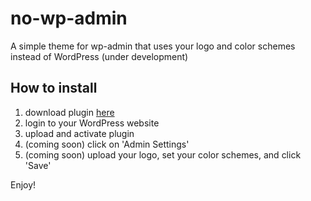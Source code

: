 # no-wp-admin

A simple theme for wp-admin that uses your logo and color schemes instead of WordPress (under development)

## How to install

1) download plugin [here](http://google.com)
2) login to your WordPress website
3) upload and activate plugin
4) (coming soon) click on 'Admin Settings'
5) (coming soon) upload your logo, set your color schemes, and click 'Save'

Enjoy!
